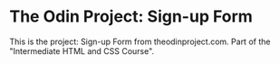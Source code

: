 # The Odin Project: Sign-up Form
This is the project: Sign-up Form from theodinproject.com. Part of the "Intermediate HTML and CSS Course".
